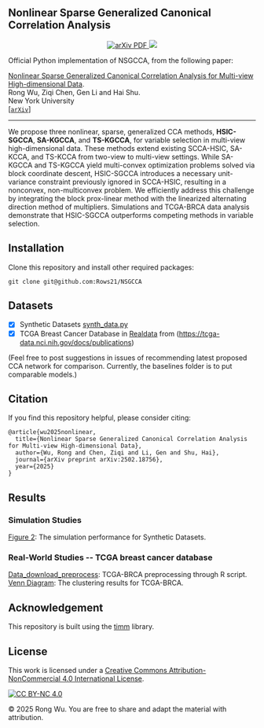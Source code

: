## Nonlinear Sparse Generalized Canonical Correlation Analysis

<p align="center">
    <a href='https://arxiv.org/abs/2502.18756'>
      <img src='https://img.shields.io/badge/Paper-PDF-green?style=flat&logo=arXiv&logoColor=green' alt='arXiv PDF'>
    </a>
    <a href='https://creativecommons.org/licenses/by-nc/4.0/'>
      <img src='https://img.shields.io/badge/License-CC%20BY--NC%204.0-lightgrey.svg'>
    </a>
  </p>

Official Python implementation of NSGCCA, from the following paper:

[Nonlinear Sparse Generalized Canonical Correlation Analysis for Multi-view High-dimensional Data](https://arxiv.org/abs/2502.18756).  \
Rong Wu, Ziqi Chen, Gen Li and Hai Shu. \
New York University \
[[`arXiv`](https://arxiv.org/abs/2502.18756)]

---

We propose three nonlinear, sparse, generalized CCA methods, **HSIC-SGCCA**, **SA-KGCCA**, and **TS-KGCCA**, for variable selection in multi-view high-dimensional data. 
These methods extend existing SCCA-HSIC, SA-KCCA, and TS-KCCA from two-view to multi-view settings. While SA-KGCCA and TS-KGCCA yield multi-convex optimization problems solved via block coordinate descent, HSIC-SGCCA introduces a necessary unit-variance constraint previously ignored in SCCA-HSIC, resulting in a nonconvex, non-multiconvex problem.
We efficiently address this challenge by integrating the block prox-linear method with the  linearized
alternating direction method of multipliers. 
Simulations and TCGA-BRCA data analysis demonstrate that HSIC-SGCCA outperforms competing methods in variable selection.

 ## Installation
Clone this repository and install other required packages:
```
git clone git@github.com:Rows21/NSGCCA
```
 
 ## Datasets
  - [x] Synthetic Datasets [synth_data.py](/Simulation/proposedmodels/synth_data.py)
  - [x] TCGA Breast Cancer Database in [Realdata](/Realdata/Data_download_preprocess.R) from (https://tcga-data.nci.nih.gov/docs/publications)
 
 (Feel free to post suggestions in issues of recommending latest proposed CCA network for comparison. Currently, the baselines folder is to put comparable models.)
 
 <!-- ✅ ⬜️  -->

 ## Citation
If you find this repository helpful, please consider citing:
```
@article{wu2025nonlinear,
  title={Nonlinear Sparse Generalized Canonical Correlation Analysis for Multi-view High-dimensional Data},
  author={Wu, Rong and Chen, Ziqi and Li, Gen and Shu, Hai},
  journal={arXiv preprint arXiv:2502.18756},
  year={2025}
}
```

 ## Results 
 ### Simulation Studies
 [Figure 2](/Results): The simulation performance for Synthetic Datasets. 
 ### Real-World Studies -- TCGA breast cancer database
 [Data_download_preprocess](/Realdata/Data_download_preprocess.R): TCGA-BRCA preprocessing through R script. <br>
 [Venn Diagram](/Results): The clustering results for TCGA-BRCA. 

## Acknowledgement
This repository is built using the [timm](https://github.com/rwightman/pytorch-image-models) library.

## License
This work is licensed under a
[Creative Commons Attribution-NonCommercial 4.0 International License][cc-by-nc].

[![CC BY-NC 4.0][cc-by-nc-image]][cc-by-nc]

[cc-by-nc]: https://creativecommons.org/licenses/by-nc/4.0/
[cc-by-nc-image]: https://licensebuttons.net/l/by-nc/4.0/88x31.png
[cc-by-nc-shield]: https://img.shields.io/badge/License-CC%20BY--NC%204.0-lightgrey.svg

© 2025 Rong Wu. You are free to share and adapt the material with attribution.
